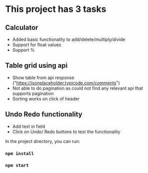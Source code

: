 # This project has 3 tasks

## Calculator
  - Added basic functionality to add/delete/multiply/divide
  - Support for float values
  - Support % 
  
## Table grid using api 
  - Show table from api response ("https://jsonplaceholder.typicode.com/comments")
  - Not able to do pagination as could not find any relevant api that supports pagination
  - Sorting works on click of header
  
## Undo Redo functionality
  - Add text in field
  - Click on Undo/ Redo buttons to test the functionality

In the project directory, you can run:
### `npm install`
### `npm start`



